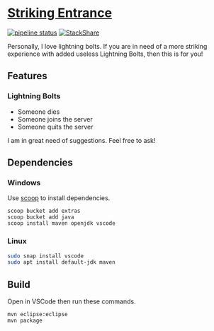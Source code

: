 # [Striking Entrance](https://www.spigotmc.org/resources/32114/)

[![pipeline status](https://gitlab.com/NatoBoram/StrikingEntrance/badges/master/pipeline.svg)](https://gitlab.com/NatoBoram/StrikingEntrance/-/commits/master)
[![StackShare](https://img.shields.io/badge/tech-stack-0690fa.svg?style=flat)](https://stackshare.io/NatoBoram/strikingentrance)

Personally, I love lightning bolts. If you are in need of a more striking experience with added useless Lightning Bolts, then this is for you!

## Features

### Lightning Bolts

- Someone dies
- Someone joins the server
- Someone quits the server

I am in great need of suggestions. Feel free to ask!

## Dependencies

### Windows

Use [scoop](https://scoop.sh/) to install dependencies.

```batch
scoop bucket add extras
scoop bucket add java
scoop install maven openjdk vscode
```

### Linux

```bash
sudo snap install vscode
sudo apt install default-jdk maven
```

## Build

Open in VSCode then run these commands.

```shell
mvn eclipse:eclipse
mvn package
```
